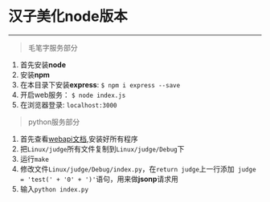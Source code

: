 # 汉子美化node版本

---

> 毛笔字服务部分

1. 首先安装**node**
2. 安装**npm**
3. 在本目录下安装**express**: `$ npm i express --save`
4. 开启web服务： `$ node index.js`
5. 在浏览器登录: `localhost:3000`


> python服务部分

1. 首先查看[webapi文档](https://gitlab.com/einverne/webapi),安装好所有程序
2. 把`Linux/judge`所有文件复制到`Linux/judge/Debug`下
3. 运行`make`
4. 修改文件`Linux/judge/Debug/index.py`，在`return judge`上一行添加` judge = 'test(' + '0' + ')'`语句，用来做**jsonp**请求用
5. 输入`python index.py`